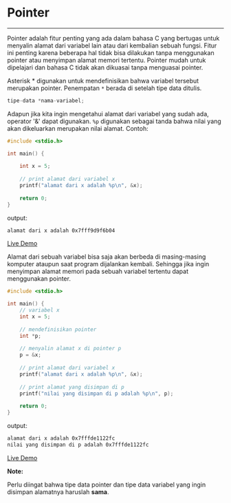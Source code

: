 # Pointer
---
Pointer adalah fitur penting yang ada dalam bahasa C yang bertugas untuk menyalin alamat dari variabel lain atau dari kembalian sebuah fungsi. Fitur ini penting karena beberapa hal tidak bisa dilakukan tanpa menggunakan pointer atau menyimpan alamat memori tertentu. Pointer mudah untuk dipelajari dan bahasa C tidak akan dikuasai tanpa menguasai pointer.

Asterisk * digunakan untuk mendefinisikan bahwa variabel tersebut merupakan pointer. Penempatan `*` berada di setelah tipe data ditulis.

```c++
tipe-data *nama-variabel;
```

Adapun jika kita ingin mengetahui alamat dari variabel yang sudah ada, operator '&' dapat digunakan. `%p` digunakan sebagai tanda bahwa nilai yang akan dikeluarkan merupakan nilai alamat. Contoh:

```c++
#include <stdio.h>

int main() {
    
    int x = 5;
    
    // print alamat dari variabel x
    printf("alamat dari x adalah %p\n", &x);
    
	return 0;
}
```

output:

```bash
alamat dari x adalah 0x7fff9d9f6b04
```

[Live Demo](https://ide.geeksforgeeks.org/KfXcF78zyP)

Alamat dari sebuah variabel bisa saja akan berbeda di masing-masing komputer ataupun saat program dijalankan kembali. Sehingga jika ingin menyimpan alamat memori pada sebuah variabel tertentu dapat menggunakan pointer.

```c++
#include <stdio.h>

int main() {
    // variabel x
    int x = 5;
    
    // mendefinisikan pointer
    int *p;
    
    // menyalin alamat x di pointer p
    p = &x;
    
    // print alamat dari variabel x
    printf("alamat dari x adalah %p\n", &x);
    
    // print alamat yang disimpan di p
    printf("nilai yang disimpan di p adalah %p\n", p);
    
	return 0;
}
```

output:

```bash
alamat dari x adalah 0x7fffde1122fc
nilai yang disimpan di p adalah 0x7fffde1122fc
```

[Live Demo](https://ide.geeksforgeeks.org/daiJXreTX4)


**Note:**

Perlu diingat bahwa tipe data pointer dan tipe data variabel yang ingin disimpan alamatnya haruslah **sama**.

